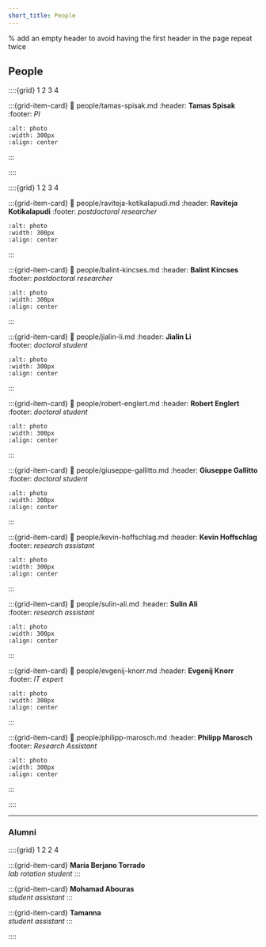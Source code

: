 ```yaml
---
short_title: People
---
```


% add an empty header to avoid having the first header in the page repeat twice
##

## People

::::{grid} 1 2 3 4


<!-- # Tamas Spisak -->
:::{grid-item-card}
:link: people/tamas-spisak.md
:header: **Tamas Spisak**
:footer: *PI*
```{image} figures/tamas-spisak4.*
:alt: photo
:width: 300px
:align: center
```

:::

::::

::::{grid} 1 2 3 4

:::{grid-item-card}
:link: people/raviteja-kotikalapudi.md
:header: **Raviteja Kotikalapudi**
:footer: *postdoctoral researcher*
```{image} figures/raviteja-kotikalapudi.*
:alt: photo
:width: 300px
:align: center
```
:::


:::{grid-item-card}
:link: people/balint-kincses.md
:header: **Balint Kincses** <br>
:footer: *postdoctoral researcher*
```{image} figures/balint-kincses.*
:alt: photo
:width: 300px
:align: center
```
:::


:::{grid-item-card}
:link: people/jialin-li.md
:header: **Jialin Li** <br>
:footer: *doctoral student*
```{image} figures/jialin-li.*
:alt: photo
:width: 300px
:align: center
```
:::


:::{grid-item-card}
:link: people/robert-englert.md
:header: **Robert Englert** <br>
:footer: *doctoral student*
```{image} figures/robert-englert.*
:alt: photo
:width: 300px
:align: center
```
:::


:::{grid-item-card}
:link: people/giuseppe-gallitto.md
:header: **Giuseppe Gallitto**
:footer: *doctoral student*
```{image} figures/giuseppe-gallitto.*
:alt: photo
:width: 300px
:align: center
```
:::


:::{grid-item-card}
:link: people/kevin-hoffschlag.md
:header: **Kevin Hoffschlag**
:footer: *research assistant*
```{image} figures/kevin-hoffschlag.*
:alt: photo
:width: 300px
:align: center
```
:::


:::{grid-item-card}
:link: people/sulin-ali.md
:header: **Sulin Ali** <br>
:footer: *research assistant*
```{image} figures/sulin-ali.*
:alt: photo
:width: 300px
:align: center
```
:::

:::{grid-item-card}
:link: people/evgenij-knorr.md
:header: **Evgenij Knorr** <br>
:footer: *IT expert*
```{image} figures/evgenij-knorr.*
:alt: photo
:width: 300px
:align: center
```
:::

:::{grid-item-card}
:link: people/philipp-marosch.md
:header: **Philipp Marosch** <br>
:footer: *Research Assistant*
```{image} figures/philipp-marosch.*
:alt: photo
:width: 300px
:align: center
```
:::

::::

---------------------------
### Alumni

::::{grid} 1 2 2 4

:::{grid-item-card}
**María Berjano Torrado** \
*lab rotation student*
:::

:::{grid-item-card}
**Mohamad Abouras** \
*student assistant*
:::

:::{grid-item-card}
**Tamanna** \
*student assistant*
:::

::::
